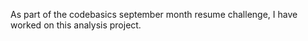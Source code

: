 As part of the codebasics september month resume challenge, I have worked on this analysis project.

